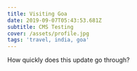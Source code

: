 ```yaml
---
title: Visiting Goa
date: 2019-09-07T05:43:53.681Z
subtitle: CMS Testing
cover: /assets/profile.jpg
tags: 'travel, india, goa'
---
```

How quickly does this update go through?

